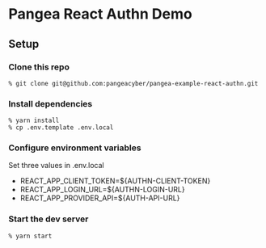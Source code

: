 # Pangea React Authn Demo

## Setup

### Clone this repo

```
% git clone git@github.com:pangeacyber/pangea-example-react-authn.git
```

### Install dependencies
```
% yarn install
% cp .env.template .env.local
```

### Configure environment variables

Set three values in .env.local
 - REACT_APP_CLIENT_TOKEN=${AUTHN-CLIENT-TOKEN}
 - REACT_APP_LOGIN_URL=${AUTHN-LOGIN-URL}
 - REACT_APP_PROVIDER_API=${AUTH-API-URL}


### Start the dev server
```
% yarn start
```